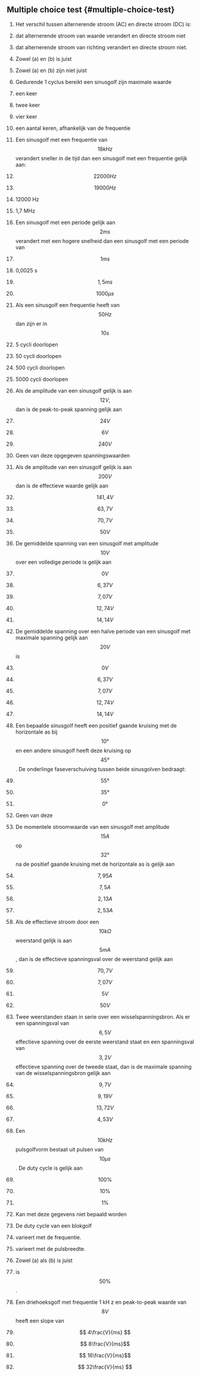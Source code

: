 ## Multiple choice test {#multiple-choice-test}

1.  Het verschil tussen alternerende stroom (AC) en directe stroom (DC) is:

1.  dat alternerende stroom van waarde verandert en directe stroom niet

2.  dat alternerende stroom van richting verandert en directe stroom niet.

3.  Zowel (a) en (b) is juist

4.  Zowel (a) en (b) zijn niet juist

1.  Gedurende 1 cyclus bereikt een sinusgolf zijn maximale waarde

1.  een keer

2.  twee keer

3.  vier keer

4.  een aantal keren, afhankelijk van de frequentie

1.  Een sinusgolf met een frequentie van $$ 18 kHz$$ verandert sneller in de tijd dan een sinusgolf met een frequentie gelijk aan:

1.  $$ 22000 Hz$$

2.  $$ 19000 Hz$$

3.  12000 Hz

4.  1,7 MHz

1.  Een sinusgolf met een periode gelijk aan $$ 2 ms$$ verandert met een hogere snelheid dan een sinusgolf met een periode van

1.  $$ 1 ms$$

2.  0,0025 s

3.  $$ \mathrm{1,5} ms$$

4.  $$ 1000 \mu s$$

1.  Als een sinusgolf een frequentie heeft van $$ 50 Hz$$ dan zijn er in $$ 10 s$$

1.  5 cycli doorlopen

2.  50 cycli doorlopen

3.  500 cycli doorlopen

4.  5000 cycli doorlopen

1.  Als de amplitude van een sinusgolf gelijk is aan $$ 12 V,$$ dan is de peak-to-peak spanning gelijk aan

1.  $$ 24 V$$

2.  $$ 6 V$$

3.  $$ 240 V$$

4.  Geen van deze opgegeven spanningswaarden

1.  Als de amplitude van een sinusgolf gelijk is aan $$ 200 V$$ dan is de effectieve waarde gelijk aan

1.  $$ \mathrm{141,4} V$$

2.  $$ \mathrm{63,7} V$$

3.  $$ \mathrm{70,7} V$$

4.  $$ 50 V$$

1.  De gemiddelde spanning van een sinusgolf met amplitude $$ 10 V$$ over een volledige periode is gelijk aan

1.  $$ 0 V$$

2.  $$ \mathrm{6,37} V$$

3.  $$ \mathrm{7,07} V$$

4.  $$ \mathrm{12,74} V$$

5.  $$ \mathrm{14,14} V$$

1.  De gemiddelde spanning over een halve periode van een sinusgolf met maximale spanning gelijk aan $$ 20 V$$ is

1.  $$ 0 V$$

2.  $$ \mathrm{6,37} V$$

3.  $$ \mathrm{7,07} V$$

4.  $$ \mathrm{12,74} V$$

5.  $$ \mathrm{14,14} V $$

1.  Een bepaalde sinusgolf heeft een positief gaande kruising met de horizontale as bij $$ 10°$$ en een andere sinusgolf heeft deze kruising op $$ 45°$$ . De onderlinge faseverschuiving tussen beide sinusgolven bedraagt:

1.  $$ 55°$$

2.  $$ 35°$$

3.  $$ 0°$$

4.  Geen van deze

1.  De momentele stroomwaarde van een sinusgolf met amplitude $$ 15 A$$ op $$ 32°$$ na de positief gaande kruising met de horizontale as is gelijk aan

1.  $$ \mathrm{7,95} A$$

2.  $$ \mathrm{7,5} A$$

3.  $$ \mathrm{2,13} A$$

4.  $$ \mathrm{2,53} A$$

1.  Als de effectieve stroom door een $$ 10 k\Omega $$ weerstand gelijk is aan $$ 5 mA$$ , dan is de effectieve spanningsval over de weerstand gelijk aan

1.  $$ \mathrm{70,7} V$$

2.  $$ \mathrm{7,07} V$$

3.  $$ 5 V$$

4.  $$ 50 V$$

1.  Twee weerstanden staan in serie over een wisselspanningsbron. Als er een spanningsval van $$ \mathrm{6,5} V$$ effectieve spanning over de eerste weerstand staat en een spanningsval van $$ \mathrm{3,2} V$$ effectieve spanning over de tweede staat, dan is de maximale spanning van de wisselspanningsbron gelijk aan

1.  $$ \mathrm{9,7} V$$

2.  $$ \mathrm{9,19} V$$

3.  $$ \mathrm{13,72} V$$

4.  $$ \mathrm{4,53} V$$

1.  Een $$ 10 kHz$$ pulsgolfvorm bestaat uit pulsen van $$ 10 \mu s$$ . De duty cycle is gelijk aan

1.  $$ 100 \%$$

2.  $$ 10 \%$$

3.  $$ 1 \%$$

4.  Kan met deze gegevens niet bepaald worden

1.  De duty cycle van een blokgolf

1.  varieert met de frequentie.

2.  varieert met de pulsbreedte.

3.  Zowel (a) als (b) is juist

4.  is $$ 50 \%$$ .

1.  Een driehoeksgolf met frequentie 1 kH z en peak-to-peak waarde van $$ 8 V $$ heeft een slope van

1.  $$ 4\frac{V}{ms} $$

2.  $$ 8\frac{V}{ms}$$

3.  $$ 16\frac{V}{ms}$$

4.  $$ 32\frac{V}{ms} $$